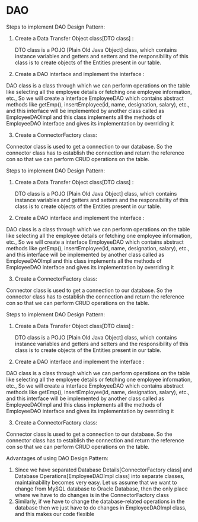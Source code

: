 # DAO
Steps to implement DAO Design Pattern: 

1. Create a Data Transfer Object class[DTO class] :

     DTO class is a POJO [Plain Old Java Object] class, which contains instance    variables and getters and setters and the responsibility of this class is to  create objects of the Entities present in our table.



2. Create a DAO interface and implement the interface :

DAO class is a class through which we can perform operations on the table like selecting all the employee details or fetching one employee information, etc., So we will create a interface EmployeeDAO which contains abstract methods like getEmp(), insertEmployee(id, name, designation, salary),  etc., and this interface will be implemented by another class called as EmployeeDAOImpl and this class implements all the methods of EmployeeDAO interface and gives its implementation by overriding it



3. Create a ConnectorFactory class:

Connector class is used to get a connection to our database. So the connector class has to establish the connection and return the reference con so that we can perform CRUD operations on the table. 



Steps to implement DAO Design Pattern: 

1. Create a Data Transfer Object class[DTO class] :

     DTO class is a POJO [Plain Old Java Object] class, which contains instance    variables and getters and setters and the responsibility of this class is to  create objects of the Entities present in our table.



2. Create a DAO interface and implement the interface :

DAO class is a class through which we can perform operations on the table like selecting all the employee details or fetching one employee information, etc., So we will create a interface EmployeeDAO which contains abstract methods like getEmp(), insertEmployee(id, name, designation, salary),  etc., and this interface will be implemented by another class called as EmployeeDAOImpl and this class implements all the methods of EmployeeDAO interface and gives its implementation by overriding it



3. Create a ConnectorFactory class:

Connector class is used to get a connection to our database. So the connector class has to establish the connection and return the reference con so that we can perform CRUD operations on the table. 



Steps to implement DAO Design Pattern: 

1. Create a Data Transfer Object class[DTO class] :

     DTO class is a POJO [Plain Old Java Object] class, which contains instance    variables and getters and setters and the responsibility of this class is to  create objects of the Entities present in our table.



2. Create a DAO interface and implement the interface :

DAO class is a class through which we can perform operations on the table like selecting all the employee details or fetching one employee information, etc., So we will create a interface EmployeeDAO which contains abstract methods like getEmp(), insertEmployee(id, name, designation, salary),  etc., and this interface will be implemented by another class called as EmployeeDAOImpl and this class implements all the methods of EmployeeDAO interface and gives its implementation by overriding it



3. Create a ConnectorFactory class:

Connector class is used to get a connection to our database. So the connector class has to establish the connection and return the reference con so that we can perform CRUD operations on the table. 



Advantages of using DAO Design Pattern:
1. Since we have separated Database Details[ConnectorFactory class] and Database
Operations[EmployeeDAOImpl class] into separate classes, maintainability
becomes very easy. Let us assume that we want to change from MySQL
database to Oracle Database, then the only place where we have to do changes
is in the ConnectorFactory class
2. Similarly, if we have to change the database-related operations in the database
then we just have to do changes in EmployeeDAOImpl class, and this makes our
code flexible
